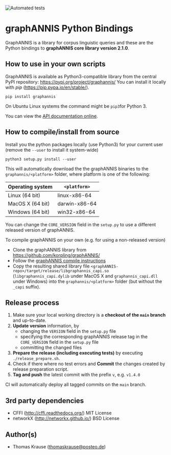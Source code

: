 ![Automated tests](https://github.com/korpling/graphANNIS-python/workflows/Automated%20tests/badge.svg)

# graphANNIS Python Bindings

GraphANNIS is a library for corpus linguistic queries and these are the Python bindings to **graphANNIS core library version 2.1.0**.


## How to use in your own scripts

GraphANNIS is available as Python3-compatible library from the central PyPI repository: https://pypi.org/project/graphannis/
You can install it locally with *pip* (https://pip.pypa.io/en/stable/).
```
pip install graphannis
```
On Ubuntu Linux systems the command might be `pip3`for Python 3.

You can view the [API documentation online](http://graphannis-python.readthedocs.io/).

## How to compile/install from source

Install you the python packages locally (use Python3) for your current user (remove the `--user` to install it system-wide)
```
python3 setup.py install --user
```

This will automatically download the the graphANNIS binaries to the `graphannis/<platform>` folder, where platform is one of the following:

| Operating system       | `<platform>`  |
|------------------------|---------------|
| Linux (64 bit)         | linux-x86-64  |
| MacOS X (64 bit)       | darwin-x86-64 |
| Windows (64 bit)       | win32-x86-64  |

You can change the `CORE_VERSION` field in the `setup.py` to use a different released version of graphANNIS.

To compile graphANNIS on your own (e.g. for using a non-released version)

- Clone the graphANNIS library  from https://github.com/korpling/graphANNIS/
- Follow the [graphANNIS compile instructions](https://github.com/korpling/graphANNIS#how-to-compile)
- Copy the resulting shared library file `<graphANNIS-repo>/target/release/libgraphannis_capi.so` (`libgraphannis_capi.dylib` under MacOS X and `graphannis_capi.dll` under Windows) into the `graphannis/<platform>` folder (but without the `_capi` suffix).

## Release process

1. Make sure your local working directory is a **checkout of the `main` branch** and up-to-date.
2. **Update version** information, by 
    - changing the `VERSION` field in the `setup.py` file
    - specifying the corresponding graphANNIS release tag in the `CORE_VERSION` field in the `setup.py` file
    - committing the changed files
2. **Prepare the release (including executing tests)** by executing `./release_prepare.sh`.
3. Check if there where no test errors and **Commit** the changes created by release preparation script.
4. **Tag and push** the latest commit with the prefix `v`, e.g. `v1.4.0`

CI will automatically deploy all tagged commits on the `main` branch.

## 3rd party dependencies

- CFFI (http://cffi.readthedocs.org/) MIT License
- networkX (http://networkx.github.io/) BSD License

## Author(s)

* Thomas Krause (thomaskrause@posteo.de)
